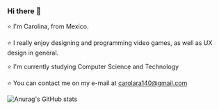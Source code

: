 ### Hi there 	:dizzy:

⭐   I'm Carolina, from Mexico. 

⭐   I really enjoy designing and programming video games, as well as UX design in general. 
 
⭐   I'm currently studying Computer Science and Technology 


⭐   You can contact me on my e-mail at carolara140@gmail.com

![Anurag's GitHub stats](https://github-readme-stats.vercel.app/api?username=carotopia&theme=midnight-purple&show_icons=true)
